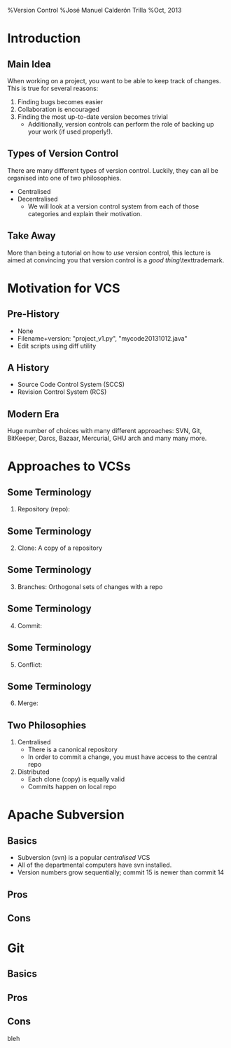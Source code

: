 %Version Control
%José Manuel Calderón Trilla
%Oct, 2013

Introduction
============

Main Idea
---------

When working on a project, you want to be able to keep track of changes. This is
true for several reasons:

1. Finding bugs becomes easier
2. Collaboration is encouraged
3. Finding the most up-to-date version becomes trivial
    + Additionally, version controls can perform the role of backing up your work (if used properly!).

Types of Version Control
------------------------

There are many different types of version control. Luckily, they can all be
organised into one of two philosophies.

* Centralised
* Decentralised
    + We will look at a version control system from each of those categories and explain their motivation.

Take Away
---------

More than being a tutorial on how to *use* version control, this lecture is
aimed at convincing you that version control is a *good thing*\texttrademark.

Motivation for VCS
==================

Pre-History
-----------

* None
* Filename+version:
    "project_v1.py", "mycode20131012.java"
* Edit scripts using diff utility


A History
---------

* Source Code Control System (SCCS)
* Revision Control System (RCS)

Modern Era
----------

Huge number of choices with many different approaches: SVN, Git, BitKeeper,
Darcs, Bazaar, Mercurial, GHU arch and many many more.

Approaches to VCSs
==================

Some Terminology
----------------

1. Repository (repo): 

Some Terminology
----------------

2. Clone: A copy of a repository

Some Terminology
----------------

3. Branches: Orthogonal sets of changes with a repo

Some Terminology
----------------

4. Commit: 

Some Terminology
----------------

5. Conflict: 

Some Terminology
----------------

6. Merge:

Two Philosophies
----------------

1. Centralised
    * There is a canonical repository
    * In order to commit a change, you must have access to the central repo
2. Distributed
    * Each clone (copy) is equally valid
    * Commits happen on local repo



Apache Subversion
=================

Basics
------

* Subversion (svn) is a popular *centralised* VCS 
* All of the departmental computers have svn installed.
* Version numbers grow sequentially; commit 15 is newer than commit 14



Pros
------

Cons
------

Git
=================

Basics
------

Pros
------

Cons
------

bleh

